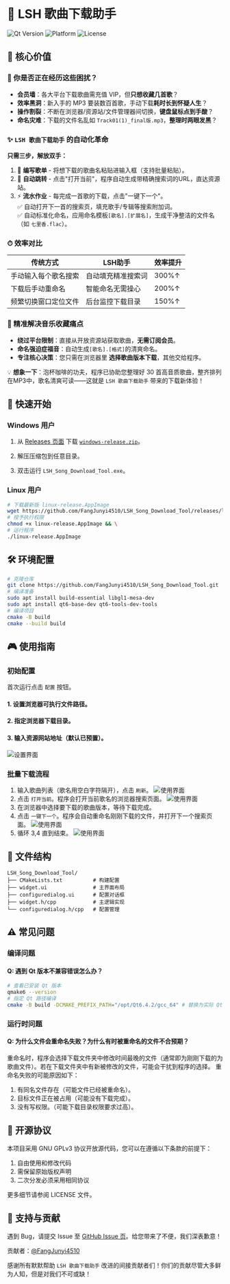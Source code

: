 # 🚀 LSH 歌曲下载助手

![Qt Version](https://img.shields.io/badge/Qt-6.4%2B-green)
![Platform](https://img.shields.io/badge/平台-Win|Linux-blue)
![License](https://img.shields.io/badge/许可证-GPLv3-orange)

## 🌟 核心价值

### 🚫 你是否正在经历这些困扰？
- **会员墙**：各大平台下载歌曲需充值 VIP，但**只想收藏几首歌**？
- **效率黑洞**：新入手的 MP3 要装数百首歌，手动下载**耗时长到怀疑人生**？
- **操作割裂**：不断在浏览器/资源站/文件管理器间切换，**键盘鼠标点到手酸**？
- **命名灾难**：下载的文件名乱如 `Track01(1)_final版.mp3`，**整理时两眼发黑**？

### ✨ `LSH 歌曲下载助手` 的自动化革命
**只需三步，解放双手：**
1. 📝 **编写歌单** - 将想下载的歌曲名粘贴进输入框（支持批量粘贴）。
2. 🚀 **自动跳转** - 点击"打开当前"，程序自动生成带精确搜索词的URL，直达资源站。
3. ⚡ **流水作业** - 每完成一首歌的下载，点击"一键下一个"。  
✅ 自动打开下一首的搜索页，填充歌手/专辑等搜索附加词。  
✅ 自动标准化命名，应用命名模板`[歌名].[扩展名]`，生成干净整洁的文件名（如 `七里香.flac`）。

### ⏱ 效率对比
| 传统方式 | LSH助手 | 效率提升 |
|-|-|-|
| 手动输入每个歌名搜索 | 自动填充精准搜索词 | 300%↑ |
| 下载后手动重命名 | 智能命名无需操心 | 200%↑ |
| 频繁切换窗口定位文件 | 后台监控下载目录 | 150%↑ |

### 🎯 精准解决音乐收藏痛点
- **绕过平台限制**：直接从开放资源站获取歌曲，**无需订阅会员**。
- **命名强迫症福音**：自动生成`[歌名].[格式]`的清爽命名。
- **专注核心决策**：您只需在浏览器里 **选择歌曲版本下载**，其他交给程序。

💡 **想象一下**：泡杯咖啡的功夫，程序已协助您整理好 30 首高音质歌曲，整齐排列在MP3中，歌名清爽可读——这就是 `LSH 歌曲下载助手` 带来的下载新体验！

## 🚀 快速开始

### Windows 用户
1. 从 [Releases 页面](https://github.com/FangJunyi4510/LSH_Song_Download_Tool/releases) 下载 [`windows-release.zip`](https://github.com/FangJunyi4510/LSH_Song_Download_Tool/releases/latest/download/windows-release.zip)。

2. 解压压缩包到任意目录。

3. 双击运行 `LSH_Song_Download_Tool.exe`。

### Linux 用户
```bash
# 下载最新版 linux-release.AppImage
wget https://github.com/FangJunyi4510/LSH_Song_Download_Tool/releases/latest/download/linux-release.AppImage && \
# 授予执行权限
chmod +x linux-release.AppImage && \
# 运行程序
./linux-release.AppImage
```

## 🛠 环境配置
```bash
# 克隆仓库
git clone https://github.com/FangJunyi4510/LSH_Song_Download_Tool.git
# 编译准备
sudo apt install build-essential libgl1-mesa-dev
sudo apt install qt6-base-dev qt6-tools-dev-tools
# 编译项目
cmake -B build
cmake --build build
```
## 🎮 使用指南
### 初始配置

首次运行点击 `配置` 按钮。

#### 1. 设置浏览器可执行文件路径。
#### 2. 指定浏览器下载目录。
#### 3. 输入资源网站地址（默认已预置）。

![设置界面](docs/setting.png)

### 批量下载流程

1. 输入歌曲列表（歌名用空白字符隔开），点击 `刷新`。
![使用界面](docs/using1.png)
1. 点击 `打开当前`。程序会打开当前歌名的浏览器搜索页面。
![使用界面](docs/using2.png)
1. 在浏览器中选择要下载的歌曲版本，等待下载完成。
1. 点击 `一键下一个`。程序会自动重命名刚刚下载的文件，并打开下一个搜索页面。
![使用界面](docs/using3.png)
1. 循环 3,4 直到结束。
![使用界面](docs/using4.png)

## 📁 文件结构

```
LSH_Song_Download_Tool/
├── CMakeLists.txt          # 构建配置
├── widget.ui               # 主界面布局
├── configuredialog.ui      # 配置对话框
├── widget.h/cpp            # 主逻辑实现
└── configuredialog.h/cpp   # 配置管理
```
## ⚠️ 常见问题
### 编译问题

#### Q: 遇到 Qt 版本不兼容错误怎么办？
```bash
# 查看已安装 Qt 版本
qmake6 --version
# 指定 Qt 路径编译
cmake -B build -DCMAKE_PREFIX_PATH="/opt/Qt6.4.2/gcc_64" # 替换为实际 Qt 路径
```
### 运行时问题
#### Q: 为什么文件会重命名失败？为什么有时被重命名的文件不合预期？
重命名时，程序会选择下载文件夹中修改时间最晚的文件（通常即为刚刚下载的为歌曲文件）。若在下载文件夹中有新被修改的文件，可能会干扰到程序的选择。
重命名失败的可能原因如下：
1. 有同名文件存在（可能文件已经被重命名）。
1. 目标文件正在被占用（可能没有下载完成）。
1. 没有写权限。（可能下载目录权限要求过高）。

## 📜 开源协议

本项目采用 GNU GPLv3 协议开放源代码，您可以在遵循以下条款的前提下：

1. 自由使用和修改代码
1. 需保留原始版权声明
1. 二次分发必须采用相同协议

更多细节请参阅 LICENSE 文件。

## 🙋 支持与贡献

遇到 Bug，请提交 Issue 至 [GitHub Issue 页](https://github.com/FangJunyi4510/LSH_Song_Download_Tool/issues)。给您带来了不便，我们深表歉意！

贡献者：[@FangJunyi4510](https://github.com/FangJunyi4510/)

感谢所有默默帮助 `LSH 歌曲下载助手` 改进的间接贡献者们！你们的贡献尽管大多鲜为人知，但是对我们不可或缺！
